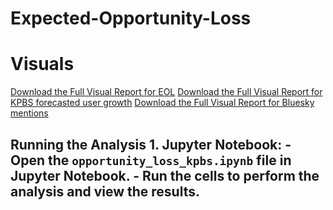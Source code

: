 # Expected-Opportunity-Loss
# Visuals 
[Download the Full Visual Report for EOL](EOL_KPBS_Bluesky.pdf)
[Download the Full Visual Report for KPBS forecasted user growth](user_growth_KPBS_Bluesky.pdf)
[Download the Full Visual Report for Bluesky mentions](Bluesky_Mentions_KPBS.pdf)
## Running the Analysis 1. **Jupyter Notebook**: - Open the `opportunity_loss_kpbs.ipynb` file in Jupyter Notebook. - Run the cells to perform the analysis and view the results.

